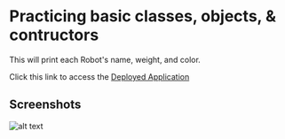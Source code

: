 # Practicing basic classes, objects, & contructors

This will print each Robot's name, weight, and color.

Click this link to access the [Deployed Application](https://johnnylieu.github.io/localCoffeeShops.github.io/)

## Screenshots

![alt text](https://github.com/johnnylieu/py_classes_and_objects/classes_and_objects_in_python.png "Application Img1")